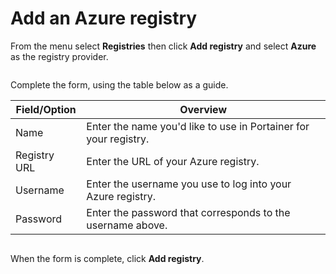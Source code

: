 # Add an Azure registry

From the menu select **Registries** then click **Add registry** and select **Azure** as the registry provider.

<figure><img src="../..//assets/2.15-settings-registries-add-azure.gif" alt=""><figcaption></figcaption></figure>

Complete the form, using the table below as a guide.

| Field/Option | Overview                                                         |
| ------------ | ---------------------------------------------------------------- |
| Name         | Enter the name you'd like to use in Portainer for your registry. |
| Registry URL | Enter the URL of your Azure registry.                            |
| Username     | Enter the username you use to log into your Azure registry.      |
| Password     | Enter the password that corresponds to the username above.       |

<figure><img src="../..//assets/2.15-settings-registries-add-azure-details.png" alt=""><figcaption></figcaption></figure>

When the form is complete, click **Add registry**.
